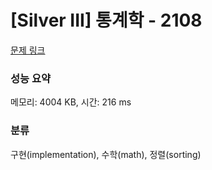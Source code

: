 # [Silver III] 통계학 - 2108 

[문제 링크](https://www.acmicpc.net/problem/2108) 

### 성능 요약

메모리: 4004 KB, 시간: 216 ms

### 분류

구현(implementation), 수학(math), 정렬(sorting)

